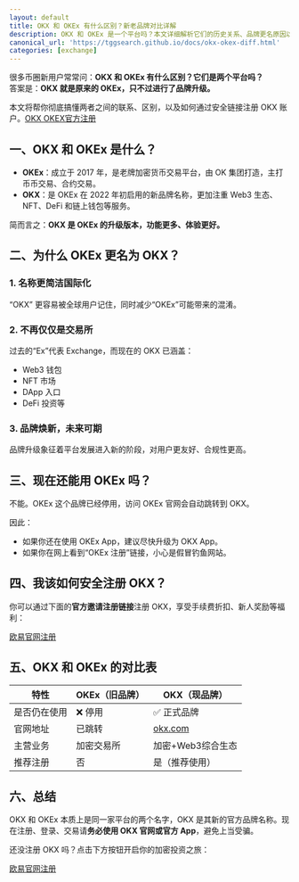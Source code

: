 ```yaml
---
layout: default
title: OKX 和 OKEx 有什么区别？新老品牌对比详解
description: OKX 和 OKEx 是一个平台吗？本文详细解析它们的历史关系、品牌更名原因以及用户如何安全注册OKX，避免误入钓鱼网站。
canonical_url: 'https://tggsearch.github.io/docs/okx-okex-diff.html'
categories: [exchange]
---
```

很多币圈新用户常常问：**OKX 和 OKEx 有什么区别？它们是两个平台吗？**  
答案是：**OKX 就是原来的 OKEx，只不过进行了品牌升级。**

本文将帮你彻底搞懂两者之间的联系、区别，以及如何通过安全链接注册 OKX 账户。[OKX OKEX官方注册](./302.html?target=https://www.ouyizh.mobi/join/90884854)

## 一、OKX 和 OKEx 是什么？

- **OKEx**：成立于 2017 年，是老牌加密货币交易平台，由 OK 集团打造，主打币币交易、合约交易。
- **OKX**：是 OKEx 在 2022 年初启用的新品牌名称，更加注重 Web3 生态、NFT、DeFi 和链上钱包等服务。

简而言之：**OKX 是 OKEx 的升级版本，功能更多、体验更好。**

## 二、为什么 OKEx 更名为 OKX？

### 1. 名称更简洁国际化  
“OKX” 更容易被全球用户记住，同时减少“OKEx”可能带来的混淆。

### 2. 不再仅仅是交易所  
过去的“Ex”代表 Exchange，而现在的 OKX 已涵盖：
- Web3 钱包
- NFT 市场
- DApp 入口
- DeFi 投资等

### 3. 品牌焕新，未来可期  
品牌升级象征着平台发展进入新的阶段，对用户更友好、合规性更高。

## 三、现在还能用 OKEx 吗？

不能。OKEx 这个品牌已经停用，访问 OKEx 官网会自动跳转到 OKX。

因此：
- 如果你还在使用 OKEx App，建议尽快升级为 OKX App。
- 如果你在网上看到“OKEx 注册”链接，小心是假冒钓鱼网站。

## 四、我该如何安全注册 OKX？

你可以通过下面的**官方邀请注册链接**注册 OKX，享受手续费折扣、新人奖励等福利：

<div class='register-button'>
  <a href='./302.html?target=https://www.ouyizh.mobi/join/90884854' class='content-btn' target='_blank'>欧易官网注册</a>
</div>

## 五、OKX 和 OKEx 的对比表

| 特性            | OKEx（旧品牌） | OKX（现品牌）     |
|-----------------|----------------|--------------------|
| 是否仍在使用    | ❌ 停用         | ✅ 正式品牌         |
| 官网地址        | 已跳转         | [okx.com](https://www.okx.com) |
| 主营业务        | 加密交易所     | 加密+Web3综合生态  |
| 推荐注册        | 否             | 是（推荐使用）     |

## 六、总结

OKX 和 OKEx 本质上是同一家平台的两个名字，OKX 是其新的官方品牌名称。现在注册、登录、交易请**务必使用 OKX 官网或官方 App**，避免上当受骗。

还没注册 OKX 吗？点击下方按钮开启你的加密投资之旅：

<div class='register-button'>
  <a href='./302.html?target=https://www.ouyizh.mobi/join/90884854' class='content-btn' target='_blank'>欧易官网注册</a>
</div>